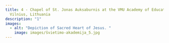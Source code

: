 ```yaml
---
title: 4 - Chapel of St. Jonas Auksaburnis at the VMU Academy of Education,
  Vilnius, Lithuania
description: "1"
images:
  - alt: "Depiction of Sacred Heart of Jesus. "
    image: images/švietimo-akademija_5.jpg
---
```

